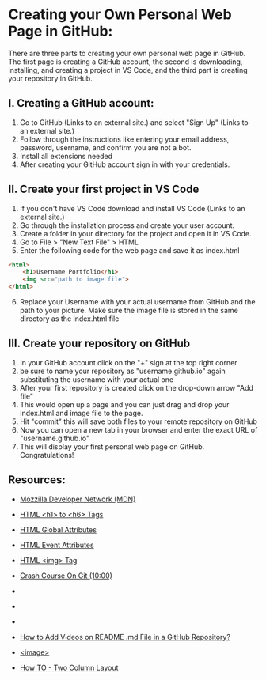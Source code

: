 # Creating your Own Personal Web Page in GitHub:
There are three parts to creating your own personal web page in GitHub. The first page is creating a GitHub account, the second is downloading, installing, and creating a project in VS Code, and the third part is creating your repository in GitHub.

## I. Creating a GitHub account:
1. Go to GitHub (Links to an external site.) and select "Sign Up" (Links to an external site.)
2. Follow through the instructions like entering your email address, password, username, and confirm you are not a bot.
3. Install all extensions needed
4. After creating your GitHub account sign in with your credentials.

## II. Create your first project in VS Code
1. If you don't have VS Code download and install VS Code (Links to an external site.)
2. Go through the installation process and create your user account.
3. Create a folder in your directory for the project and open it in VS Code.
4. Go to File > "New Text File" > HTML
5. Enter the following code for the web page and save it as index.html
```html
<html>
    <h1>Username Portfolio</h1>
    <img src="path to image file">
</html>
```
6. Replace your Username with your actual username from GitHub and the path to your picture. Make sure the image file is stored in the same directory as the index.html file

## III. Create your repository on GitHub
1. In your GitHub account click on the "+" sign at the top right corner
2. be sure to name your repository as "username.github.io" again substituting the username with your actual one
3. After your first repository is created click on the drop-down arrow "Add file"
4. This would open up a page and you can just drag and drop your index.html and image file to the page.
5. Hit "commit" this will save both files to your remote repository on GitHub
6. Now you can open a new tab in your browser and enter the exact URL of "username.github.io"
7. This will display your first personal web page on GitHub. Congratulations!

## Resources:
* [Mozzilla Developer Network (MDN)](https://developer.mozilla.org/en-US/docs/Web/JavaScript)
* [HTML \<h1> to \<h6> Tags](https://www.w3schools.com/tags/tag_hn.asp)
* [HTML Global Attributes](https://www.w3schools.com/tags/ref_standardattributes.asp)
* [HTML Event Attributes](https://www.w3schools.com/tags/ref_eventattributes.asp)
* [HTML \<img> Tag](https://www.w3schools.com/tags/tag_img.asp)
* [Crash Course On Git (10:00)](https://classroom.emeritus.org/courses/1173/pages/crash-course-on-git-10-00?module_item_id=287132)

* []()
* []()
* []()
* [How to Add Videos on README .md File in a GitHub Repository?](https://www.geeksforgeeks.org/how-to-add-videos-on-readme-md-file-in-a-github-repository/)
* [\<image>](https://developer.mozilla.org/en-US/docs/Web/SVG/Element/image)
* [How TO - Two Column Layout](https://www.w3schools.com/howto/howto_css_two_columns.asp)